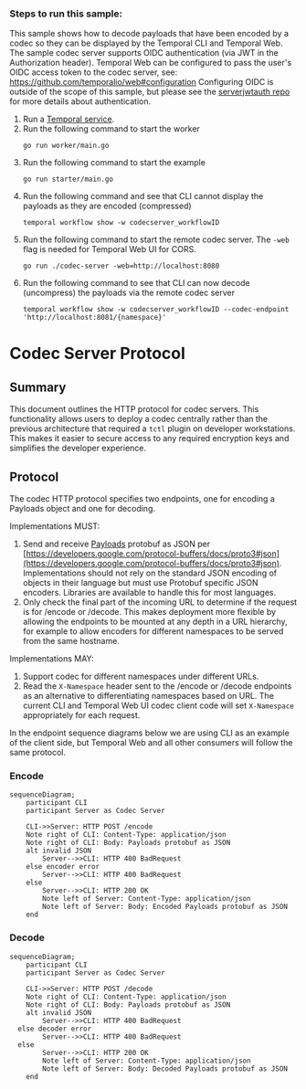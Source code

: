 ### Steps to run this sample:

This sample shows how to decode payloads that have been encoded by a codec so they can be displayed by the Temporal CLI and Temporal Web.
The sample codec server supports OIDC authentication (via JWT in the Authorization header).
Temporal Web can be configured to pass the user's OIDC access token to the codec server, see: https://github.com/temporalio/web#configuration
Configuring OIDC is outside of the scope of this sample, but please see the [serverjwtauth repo](../serverjwtauth/) for more details about authentication.

1) Run a [Temporal service](https://github.com/temporalio/samples-go/tree/main/#how-to-use).
2) Run the following command to start the worker
   ```
   go run worker/main.go
   ```
3) Run the following command to start the example
   ```
   go run starter/main.go
   ```
4) Run the following command and see that CLI cannot display the payloads as they are encoded (compressed)
   ```
   temporal workflow show -w codecserver_workflowID
   ```
5) Run the following command to start the remote codec server.
   The `-web` flag is needed for Temporal Web UI for CORS. 
   ```
   go run ./codec-server -web=http://localhost:8080
   ```
6) Run the following command to see that CLI can now decode (uncompress) the payloads via the remote codec server
   ```
   temporal workflow show -w codecserver_workflowID --codec-endpoint 'http://localhost:8081/{namespace}'
   ```

# Codec Server Protocol

## Summary

This document outlines the HTTP protocol for codec servers. This functionality allows users to deploy a codec centrally rather than the previous architecture that required a `tctl` plugin on developer workstations. This makes it easier to secure access to any required encryption keys and simplifies the developer experience.

## Protocol

The codec HTTP protocol specifies two endpoints, one for encoding a Payloads object and one for decoding.

Implementations MUST:

1. Send and receive [Payloads](https://github.com/temporalio/api/blob/e82978c745a07fb8820348ad77b1d02e226d182e/temporal/api/common/v1/message.proto#L46) protobuf as JSON per [https://developers.google.com/protocol-buffers/docs/proto3#json](https://developers.google.com/protocol-buffers/docs/proto3#json).
Implementations should not rely on the standard JSON encoding of objects in their language but must use Protobuf specific JSON encoders. Libraries are available to handle this for most languages.
2. Only check the final part of the incoming URL to determine if the request is for /encode or /decode.
This makes deployment more flexible by allowing the endpoints to be mounted at any depth in a URL hierarchy, for example to allow encoders for different namespaces to be served from the same hostname.

Implementations MAY:

1. Support codec for different namespaces under different URLs.
2. Read the `X-Namespace` header sent to the /encode or /decode endpoints as an alternative to differentiating namespaces based on URL. The current CLI and Temporal Web UI codec client code will set `X-Namespace` appropriately for each request.

In the endpoint sequence diagrams below we are using CLI as an example of the client side, but Temporal Web and all other consumers will follow the same protocol.

### Encode

```mermaid
sequenceDiagram;
	participant CLI
	participant Server as Codec Server

	CLI->>Server: HTTP POST /encode
	Note right of CLI: Content-Type: application/json
	Note right of CLI: Body: Payloads protobuf as JSON
	alt invalid JSON
		Server-->>CLI: HTTP 400 BadRequest
    else encoder error
		Server-->>CLI: HTTP 400 BadRequest
    else
		Server-->>CLI: HTTP 200 OK
		Note left of Server: Content-Type: application/json
		Note left of Server: Body: Encoded Payloads protobuf as JSON
	end
```

### Decode

```mermaid
sequenceDiagram;
	participant CLI
	participant Server as Codec Server

	CLI->>Server: HTTP POST /decode
	Note right of CLI: Content-Type: application/json
	Note right of CLI: Body: Payloads protobuf as JSON
	alt invalid JSON
		Server-->>CLI: HTTP 400 BadRequest
  else decoder error
		Server-->>CLI: HTTP 400 BadRequest
  else
		Server-->>CLI: HTTP 200 OK
		Note left of Server: Content-Type: application/json
		Note left of Server: Body: Decoded Payloads protobuf as JSON
	end

```
